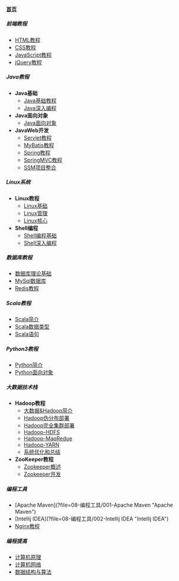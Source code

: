 #### [首页](?file=home-首页)

##### 前端教程

- [HTML教程](?file=01-前端教程/001-HTML教程 "HTML教程")
- [CSS教程](?file=01-前端教程/002-CSS教程 "CSS教程")
- [JavaScript教程](?file=01-前端教程/003-JavaScript教程 "JavaScript教程")
- [jQuery教程](?file=01-前端教程/004-jQuery教程 "jQuery教程")

##### Java教程

- **Java基础**
	- [Java基础教程](?file=02-Java教程/01-Java基础/001-Java基础教程 "Java基础教程")
	- [Java深入编程](?file=02-Java教程/01-Java基础/002-Java深入编程 "Java深入编程")
- **Java面向对象**
	- [Java面向对象](?file=02-Java教程/02-Java面向对象/001-Java面向对象 "Java面向对象")
- **JavaWeb开发**
	- [Servlet教程](?file=02-Java教程/03-JavaWeb开发/001-Servlet教程 "Servlet教程")
	- [MyBatis教程](?file=02-Java教程/03-JavaWeb开发/002-MyBatis教程 "MyBatis教程")
	- [Spring教程](?file=02-Java教程/03-JavaWeb开发/003-Spring教程 "Spring教程")
	- [SpringMVC教程](?file=02-Java教程/03-JavaWeb开发/004-SpringMVC教程 "SpringMVC教程")
	- [SSM项目整合](?file=02-Java教程/03-JavaWeb开发/005-SSM项目整合 "SSM项目整合")

##### Linux系统

- **Linux教程**
	- [Linux基础](?file=03-Linux系统/01-Linux教程/001-Linux基础 "Linux基础")
	- [Linux管理](?file=03-Linux系统/01-Linux教程/002-Linux管理 "Linux管理")
	- [Linux核心](?file=03-Linux系统/01-Linux教程/003-Linux核心 "Linux核心")
- **Shell编程**
	- [Shell编程基础](?file=03-Linux系统/02-Shell编程/001-Shell编程基础 "Shell编程基础")
	- [Shell深入编程](?file=03-Linux系统/02-Shell编程/002-Shell深入编程 "Shell深入编程")

##### 数据库教程
- [数据库理论基础](?file=04-数据库教程/001-数据库理论基础 "数据库理论基础")
- [MySql数据库](?file=04-数据库教程/002-MySql数据库 "MySql数据库")
- [Redis教程](?file=04-数据库教程/003-Redis教程 "Redis教程")

##### Scala教程
- [Scala简介](?file=05-Scala教程/001-Scala简介 "Scala简介")
- [Scala数据类型](?file=05-Scala教程/002-Scala数据类型 "Scala数据类型")
- [Scala语句](?file=05-Scala教程/003-Scala语句 "Scala语句")

##### Python3教程
- [Python简介](?file=06-Python3教程/001-Python简介 "Python简介")
- [Python面向对象](?file=06-Python3教程/002-Python面向对象 "Python面向对象")

##### 大数据技术栈
- **Hadoop教程**
	- [大数据&Hadoop简介](?file=07-大数据技术栈/01-Hadoop教程/001-大数据&Hadoop简介 "大数据&Hadoop简介")
	- [Hadoop伪分布部署](?file=07-大数据技术栈/01-Hadoop教程/002-Hadoop伪分布部署 "Hadoop伪分布部署")
	- [Hadoop完全集群部署](?file=07-大数据技术栈/01-Hadoop教程/003-Hadoop完全集群部署 "Hadoop完全集群部署")
	- [Hadoop-HDFS](?file=07-大数据技术栈/01-Hadoop教程/004-Hadoop-HDFS "Hadoop-HDFS")
	- [Hadoop-MapRedue](?file=07-大数据技术栈/01-Hadoop教程/005-Hadoop-MapRedue "Hadoop-MapRedue")
	- [Hadoop-YARN](?file=07-大数据技术栈/01-Hadoop教程/006-Hadoop-YARN "Hadoop-YARN")
	- [系统优化和总结](?file=07-大数据技术栈/01-Hadoop教程/007-系统优化和总结 "系统优化和总结")
- **ZooKeeper教程**
	- [Zookeeper概述](?file=07-大数据技术栈/02-ZooKeeper教程/001-Zookeeper概述 "Zookeeper概述")
	- [Zookeeper开发](?file=07-大数据技术栈/02-ZooKeeper教程/002-Zookeeper开发 "Zookeeper开发")

##### 编程工具
- [Apache Maven](?file=08-编程工具/001-Apache Maven "Apache Maven")
- [Intellij IDEA](?file=08-编程工具/002-Intellij IDEA "Intellij IDEA")
- [Nginx教程](?file=08-编程工具/003-Nginx教程 "Nginx教程")

##### 编程提高
- [计算机原理](?file=09-编程提高/001-计算机原理 "计算机原理")
- [计算机网络](?file=09-编程提高/002-计算机网络 "计算机网络")
- [数据结构与算法](?file=09-编程提高/003-数据结构与算法 "数据结构与算法")
